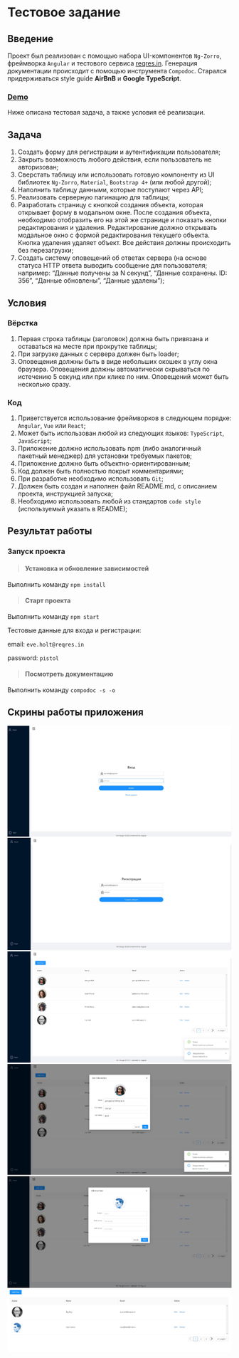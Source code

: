 # Тестовое задание
## Введение
Проект был реализован с помощью набора UI-компонентов `Ng-Zorro`, фреймворка `Angular` и тестового сервиса [reqres.in](https://reqres.in/). Генерация документации происходит с помощью инструмента `Compodoc`.
Cтарался придерживаться style guide **AirBnB** и **Google TypeScript**.
### [Demo](https://alibektaymamatov.github.io/AtonTestCase/users)
Ниже описана тестовая задача, а также условия её реализации.
## Задача

1. Создать форму для регистрации и аутентификации
пользователя;
2. Закрыть возможность любого действия, если пользователь не
авторизован;
3. Сверстать таблицу или использовать готовую компоненту из
UI библиотек `Ng-Zorro`, `Material`, `Bootstrap 4+` (или любой
другой);
4. Наполнить таблицу данными, которые поступают через API;
5. Реализовать серверную пагинацию для таблицы;
6. Разработать страницу с кнопкой создания объекта, которая
открывает форму в модальном окне. После создания объекта,
необходимо отобразить его на этой же странице и показать
кнопки редактирования и удаления. Редактирование должно
открывать модальное окно с формой редактирования текущего
объекта. Кнопка удаления удаляет объект. Все действия должны
происходить без перезагрузки;
7. Создать систему оповещений об ответах сервера (на основе
статуса HTTP ответа выводить сообщение для пользователя;
например: “Данные получены за N секунд”, “Данные сохранены.
ID: 356”, “Данные обновлены”, “Данные удалены”);
## Условия

### Вёрстка
1. Первая строка таблицы (заголовок) должна быть привязана и
оставаться на месте при прокрутке таблицы;
2. При загрузке данных с сервера должен быть loader;
3. Оповещения должны быть в виде небольших окошек в углу
окна браузера. Оповещения должны автоматически скрываться
по истечению 5 секунд или при клике по ним. Оповещений
может быть несколько сразу.
### Код
1. Приветствуется использование фреймворков в следующем
порядке: `Angular`, `Vue` или `React`;
2. Может быть использован любой из следующих языков:
`TypeScript`, `JavaScript`;
3. Приложение должно использовать npm (либо аналогичный
пакетный менеджер) для установки требуемых пакетов;
4. Приложение должно быть объектно-ориентированным;
5. Код должен быть полностью покрыт комментариями;
6. При разработке необходимо использовать `Git`;
7. Должен быть создан и наполнен файл README.md, с
описанием проекта, инструкцией запуска;
8. Необходимо использовать любой из стандартов `code style`
(используемый указать в README);


## Результат работы

### Запуск проекта
>#### Установка и обновление зависимостей
Выполнить команду `npm install`
>#### Старт проекта
Выполнить команду  `npm start`

Тестовые данные для входа и регистрации:

email: `eve.holt@reqres.in`

password: `pistol`
>#### Посмотреть документацию
Выполнить команду `compodoc -s -o`
## Скрины работы приложения
![login](resources/login.jpg)
![login](resources/register.jpg)
![login](resources/users.jpg)
![login](resources/userInfo.jpg)
![login](resources/new-user.jpg)
![login](resources/add-edit.jpg)